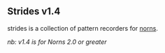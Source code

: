 Strides v1.4
---
strides is a collection of pattern recorders for [norns](https://monome.org).

_nb: v1.4 is for Norns 2.0 or greater_
